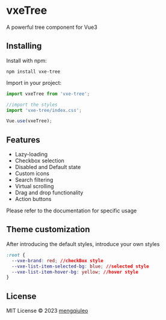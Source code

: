 # vxeTree
A powerful tree component for Vue3

## Installing
Install with npm:
```
npm install vxe-tree
```
Import in your project:
```js
import vxeTree from 'vxe-tree';

//import the styles
import 'vxe-tree/index.css';

Vue.use(vxeTree);
```
## Features
- Lazy-loading 
- Checkbox selection
- Disabled and Default state
- Custom icons
- Search filtering
- Virtual scrolling
- Drag and drop functionality
- Action buttons

Please refer to the documentation for specific usage

## Theme customization
After introducing the default styles, introduce your own styles
```css
:root {
  --vxe-brand: red; //checkBox style
  --vxe-list-item-selected-bg: blue; //selected style
  --vxe-list-item-hover-bg: yellow; //hover style
}
```


## License
MIT License © 2023 [mengqiuleo](https://github.com/mengqiuleo)